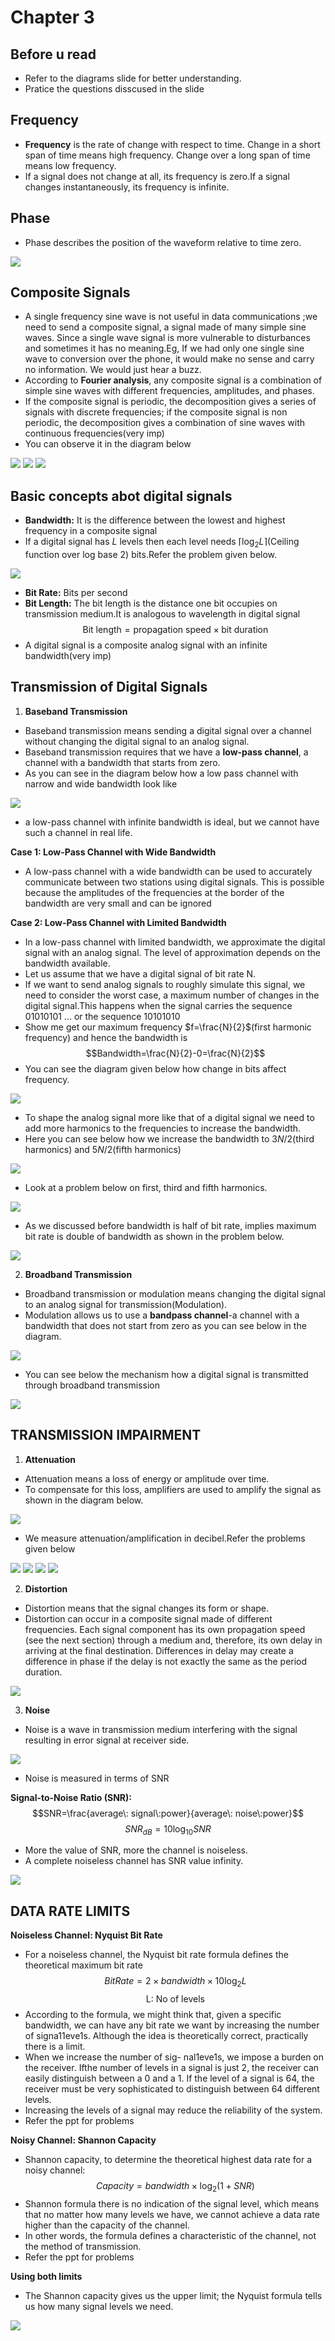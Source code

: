 # Chapter 3
**Before u read**
---
- Refer to the diagrams  slide for better understanding.
- Pratice the questions disscused in the slide

**Frequency**
---
- **Frequency** is the rate of change with respect to time. Change in a short span of time means high frequency. Change over a long span of time means low frequency.
- If a signal does not change at all, its frequency is zero.If a signal changes instantaneously, its frequency is infinite.

**Phase**
---
- Phase describes the position of the waveform relative to time zero.

<img src="Images/Screenshot 2024-09-25 212006.png" width="" height="">

**Composite Signals**
---

- A single frequency sine wave is not useful in data communications ;we need to send a composite signal, a signal made of many simple sine waves. Since a single wave signal is more vulnerable to disturbances and sometimes it has no meaning.Eg, If we had only one single sine wave to conversion over the phone, it would make no sense and carry no information. We would just hear a buzz.
- According to **Fourier analysis**, any composite signal is a combination of simple sine waves with different frequencies, amplitudes, and phases.
- If the composite signal is periodic, the decomposition gives a series of signals with discrete frequencies; if the composite signal is non periodic, the decomposition gives a combination of sine waves with continuous frequencies(very imp)
- You can observe it in the diagram below

<img src="Images1/Screenshot 2024-12-10 201702.png" width="" height="">

<img src="Images1/Screenshot 2024-12-10 201927.png" width="" height="">

<img src="Images1/Screenshot 2024-12-10 202019.png" width="" height="">

Basic concepts abot digital signals
---
- **Bandwidth:** It is the difference between the lowest and highest frequency in a composite signal
- If a digital signal has $L$ levels then each level needs $\lceil\log_2{L}\rceil$(Ceiling function over log base 2) bits.Refer the problem given below.

<img src="Images1/Screenshot 2024-12-10 202322.png" width="" height="">


- **Bit Rate:** Bits per second
- **Bit Length:** The bit length is the distance one bit occupies on transmission medium.It is analogous to wavelength in digital signal
 $$\text{Bit length}=\text{propagation speed} \times \text{bit duration}$$
- A digital signal is a composite analog signal with an infinite bandwidth(very imp)


**Transmission of Digital Signals**
---

1. **Baseband Transmission** 
- Baseband transmission means sending a digital signal over a channel without changing the digital signal to an analog signal.
- Baseband transmission requires that we have a **low-pass channel**, a channel with a bandwidth that starts from zero.
- As you can see in the diagram below how a low pass channel with narrow and wide bandwidth look like

<img src="Images1/Screenshot 2024-12-10 204403.png" width="" height="">
 
- a low-pass channel with infinite bandwidth is ideal, but we cannot have such a channel in real life.

**Case 1: Low-Pass Channel with Wide Bandwidth**
- A low-pass channel with a wide bandwidth can be used to accurately communicate between two stations using digital signals. This is possible because the amplitudes of the frequencies at the border of the bandwidth are very small and can be ignored

**Case 2: Low-Pass Channel with Limited Bandwidth**
- In a low-pass channel with limited bandwidth, we approximate the digital signal with an analog signal. The level of approximation depends on the bandwidth available.
- Let us assume that we have a digital signal of bit rate N. 
-  If we want to send analog signals to roughly simulate this signal, we need to consider the worst case, a maximum number of changes in the digital signal.This happens when the signal carries the sequence 01010101 ... or the sequence 10101010
- Show me get our maximum frequency $f=\frac{N}{2}$(first harmonic frequency) and hence the bandwidth is
$$Bandwidth=\frac{N}{2}-0=\frac{N}{2}$$
- You can see the diagram given below how change in bits affect frequency.

<img src="Images1/Screenshot 2024-12-10 202819.png" width="" height="">

- To shape the analog signal more like that of a digital signal we need to add more harmonics to the frequencies to increase the bandwidth.
- Here you can see below how we increase the bandwidth to $3N/2$(third harmonics) and $5N/2$(fifth harmonics)

<img src="Images1/Screenshot 2024-12-10 203727.png" width="" height="">

- Look at a problem below on first, third and fifth harmonics.

<img src="Images1/Screenshot 2024-12-10 203934.png" width="" height="">

- As we discussed before bandwidth is half of bit rate, implies maximum bit rate is double of bandwidth as shown in the problem below.

<img src="Images1/Screenshot 2024-12-10 204053.png" width="" height="">


2. **Broadband Transmission**

- Broadband transmission or modulation means changing the digital signal to an analog signal for transmission(Modulation).
- Modulation allows us to use a **bandpass channel**-a channel with a bandwidth that does not start from zero as you can see below in the diagram.

<img src="Images1/Screenshot 2024-12-10 204659.png" width="" height="">

- You can see below the mechanism how a digital signal is transmitted through broadband transmission 

<img src="Images/Screenshot 2024-09-25 225641.png" width="" height=""> 

**TRANSMISSION IMPAIRMENT**
---

1. **Attenuation**
- Attenuation means a loss of energy or amplitude over time.
- To compensate for this loss, amplifiers are used to amplify the signal as shown in the diagram below.

<img src="Images1/Screenshot 2024-12-10 205051.png" width="" height="">

- We measure attenuation/amplification in decibel.Refer the problems given below

<img src="Images1/Screenshot 2024-12-10 205318.png" width="" height="">

<img src="Images1/Screenshot 2024-12-10 205547.png" width="" height="">

<img src="Images1/Screenshot 2024-12-10 205742.png" width="" height="">

<img src="Images1/Screenshot 2024-12-10 205845.png" width="" height="">

2. **Distortion**
- Distortion means that the signal changes its form or shape.
- Distortion can occur in a composite signal made of different frequencies. Each signal component has its own
propagation speed (see the next section) through a medium and, therefore, its own delay in arriving at the final destination. Differences in delay may create a difference in phase if the delay is not exactly the same as the period duration.

<img src="Images1/Screenshot 2024-12-10 210036.png" width="" height="">

3. **Noise**

- Noise is a wave in transmission medium interfering with the signal resulting in error signal at receiver side.
  
<img src="Images/Screenshot 2024-09-25 230931.png" width="" height="">

- Noise is measured in terms of SNR

**Signal-to-Noise Ratio (SNR):**
$$SNR=\frac{average\: signal\:power}{average\: noise\:power}$$
$$SNR_{dB}=10\log_{10}{SNR}$$

- More the value of SNR, more the channel is noiseless.
- A complete noiseless channel has SNR value infinity.

<img src="Images1/Screenshot 2024-12-10 210455.png" width="" height="">

**DATA RATE LIMITS**
---

**Noiseless Channel: Nyquist Bit Rate**

- For a noiseless channel, the Nyquist bit rate formula defines the theoretical maximum
bit rate
$$BitRate=2 \times bandwidth \times 10\log_2L$$
$$\text{L: No of levels}$$
- According to the formula, we might think that, given a specific bandwidth, we can
have any bit rate we want by increasing the number of signa11eve1s. Although the idea
is theoretically correct, practically there is a limit. 
- When we increase the number of sig-
nal1eve1s, we impose a burden on the receiver. Ifthe number of levels in a signal is just 2,
the receiver can easily distinguish between a 0 and a 1. If the level of a signal is 64, the
receiver must be very sophisticated to distinguish between 64 different levels.
- Increasing the levels of a signal may reduce the reliability of the system.
- Refer the ppt for problems

**Noisy Channel: Shannon Capacity**
-  Shannon capacity, to determine the
theoretical highest data rate for a noisy channel:
$$Capacity=bandwidth \times \log_2(1+SNR)$$
- Shannon formula there is no indication of the signal level, which means that no matter
how many levels we have, we cannot achieve a data rate higher than the capacity of the
channel.
- In other words, the formula defines a characteristic of the channel, not the method
of transmission.
- Refer the ppt for problems

**Using both limits**
- The Shannon capacity gives us the upper limit;
the Nyquist formula tells us how many signal levels we need.

<img src="Images/Screenshot 2024-09-25 233605.png" width="" height="">
